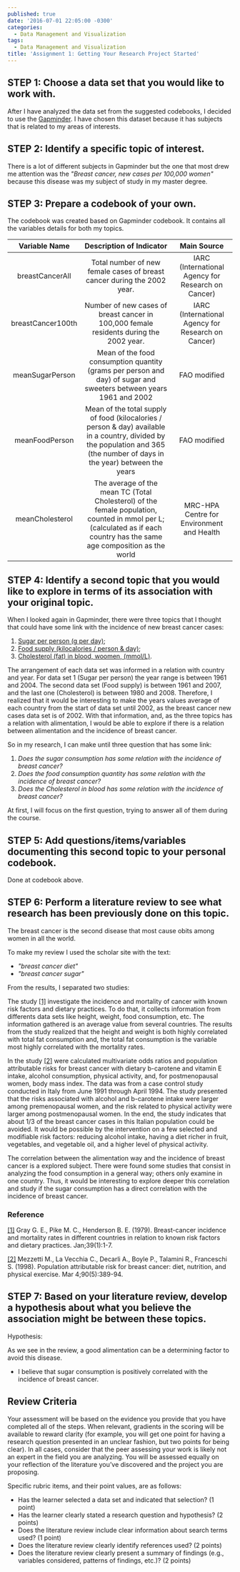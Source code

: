 ```yaml
---
published: true
date: '2016-07-01 22:05:00 -0300'
categories:
  - Data Management and Visualization
tags:
  - Data Management and Visualization
title: 'Assignment 1: Getting Your Research Project Started'
---
```

## STEP 1: Choose a data set that you would like to work with.
After I have analyzed the data set from the suggested codebooks, I decided to use the [Gapminder][link_gapminder]. I have chosen this dataset because it has subjects that is related to my areas of interests.

## STEP 2: Identify a specific topic of interest.
There is a lot of different subjects in Gapminder but the one that most drew me attention was the _"Breast cancer, new cases per 100,000 women"_ because this disease was my subject of study in my master degree.

## STEP 3: Prepare a codebook of your own.
The codebook was created based on Gapminder codebook. It contains all the variables details for both my topics.

|   Variable Name   |      Description of Indicator   |  Main Source |
|:----:|:----------------------------------------:|:----:|
| breastCancerAll   | Total number of new female cases of breast cancer during the 2002 year. | IARC (International Agency for Research on Cancer) |
| breastCancer100th | Number of new cases of breast cancer in 100,000 female residents during the 2002 year. | IARC (International Agency for Research on Cancer) |
| meanSugarPerson   | Mean of the food consumption quantity (grams per person and day) of sugar and sweeters between years 1961 and 2002 | FAO modified |
| meanFoodPerson    | Mean of the total supply of food (kilocalories / person & day) available in a country, divided by the population and 365 (the number of days in the year) between the years | FAO modified |
| meanCholesterol   | The average of the mean TC (Total Cholesterol) of the female population, counted in mmol per L; (calculated as if each country has the same age composition as the world | MRC-HPA Centre for Environment and Health |

## STEP 4: Identify a second topic that you would like to explore in terms of its association with your original topic.
When I looked again in Gapminder, there were three topics that I thought that could have some link with the incidence of new breast cancer cases:

  1. [Sugar per person (g per day)][link_gmsugar];
  2. [Food supply (kilocalories / person & day)][link_gmfood];
  3. [Cholesterol (fat) in blood, woomen, (mmol/L)][link_gmcholesterol].

The arrangement of each data set was informed in a relation with country and year. For data set 1 (Sugar per person) the year range is between 1961 and 2004. The second data set (Food supply) is between 1961 and 2007, and the last one (Cholesterol) is between 1980 and 2008.
Therefore, I realized that it would be interesting to make the years values average of each country from the start of data set until 2002, as the breast cancer new cases data set is of 2002.
With that information, and, as the three topics has a relation with alimentation, I would be able to explore if there is a relation between alimentation and the incidence of breast cancer.

So in my research, I can make until three question that has some link:

  1. _Does the sugar consumption has some relation with the incidence of breast cancer?_
  2. _Does the food consumption quantity has some relation with the incidence of breast cancer?_
  3. _Does the Cholesterol in blood has some relation with the incidence of breast cancer?_

At first, I will focus on the first question, trying to answer all of them during the course.

## STEP 5: Add questions/items/variables documenting this second topic to your personal codebook.
Done at codebook above.

## STEP 6: Perform a literature review to see what research has been previously done on this topic.

The breast cancer is the second disease that most cause obits among women in all the world.

To make my review I used the scholar site with the text:
  
  - _"breast cancer diet"_
  - _"breast cancer sugar"_
  
From the results, I separated two studies:
  
The study [[1]][study_1] investigate the incidence and mortality of cancer with known risk factors and dietary practices. To do that, it collects information from differents data sets like height, weight, food consumption, etc. The information gathered is an average value from several countries.
The results from the study realized that the height and weight is both highly correlated with total fat consumption and, the total fat consumption is the variable most highly correlated with the mortality rates.

In the study [[2]][study_2] were calculated multivariate odds ratios and population attributable risks for breast cancer with dietary b-carotene and vitamin E intake, alcohol consumption, physical activity, and, for postmenopausal women, body mass index.
The data was from a case control study conducted in Italy from June 1991 through April 1994.
The study presented that the risks associated with alcohol and b-carotene intake were larger among premenopausal women, and the risk related to physical activity were larger among postmenopausal women.
In the end, the study indicates that about 1/3 of the breast cancer cases in this Italian population could be avoided. It would be possible by the intervention on a few selected and modifiable risk factors: reducing alcohol intake, having a diet richer in fruit, vegetables, and vegetable oil, and a higher level of physical activity.

The correlation between the alimentation way and the incidence of breast cancer is a explored subject. There were found some studies that consist in analyzing the food consumption in a general way; others only examine in one country. Thus, it would be interesting to explore deeper this correlation and study if the sugar consumption has a direct correlation with the incidence of breast cancer. 

### Reference

[[1]][study_1] Gray G. E., Pike M. C., Henderson B. E. (1979). Breast-cancer incidence and mortality rates in different countries in relation to known risk factors and dietary practices. Jan;39(1):1-7.

[[2]][study_2] Mezzetti M., La Vecchia C., Decarli A., Boyle P., Talamini R., Franceschi S. (1998). Population attributable risk for breast cancer: diet, nutrition, and physical exercise. Mar 4;90(5):389-94.

## STEP 7: Based on your literature review, develop a hypothesis about what you believe the association might be between these topics.
Hypothesis:

As we see in the review, a good alimentation can be a determining factor to avoid this disease. 

  - I believe that sugar consumption is positively correlated with the incidence of breast cancer.

## Review Criteria

Your assessment will be based on the evidence you provide that you have completed all of the steps. When relevant, gradients in the scoring will be available to reward clarity (for example, you will get one point for having a research question presented in an unclear fashion, but two points for being clear). In all cases, consider that the peer assessing your work is likely not an expert in the field you are analyzing. You will be assessed equally on your reflection of the literature you’ve discovered and the project you are proposing.

Specific rubric items, and their point values, are as follows: 

  - Has the learner selected a data set and indicated that selection? (1 point)
  - Has the learner clearly stated a research question and hypothesis? (2 points)
  - Does the literature review include clear information about search terms used? (1 point)
  - Does the literature review clearly identify references used? (2 points)
  - Does the literature review clearly present a summary of findings (e.g., variables considered, patterns of findings, etc.)? (2 points)

[link_gapminder]:      http://www.gapminder.org

[link_gmsugar]: https://www.gapminder.org/world/#$majorMode=chart$is;shi=t;ly=2003;lb=f;il=t;fs=11;al=30;stl=t;st=t;nsl=t;se=t$wst;tts=C$ts;sp=5.59290322580644;ti=2010$zpv;v=0$inc_x;mmid=XCOORDS;iid=phAwcNAVuyj1jiMAkmq1iMg;by=ind$inc_y;mmid=YCOORDS;iid=phAwcNAVuyj2sdmdhX9zuKg;by=ind$inc_s;uniValue=8.21;iid=phAwcNAVuyj0XOoBL_n5tAQ;by=ind$inc_c;uniValue=255;gid=CATID0;by=grp$map_x;scale=log;dataMin=194;dataMax=96846$map_y;scale=lin;sma=49;smi=2.65$cd;bd=0$inds=

[link_gmfood]: https://www.gapminder.org/world/#$majorMode=chart$is;shi=t;ly=2003;lb=f;il=t;fs=11;al=30;stl=t;st=t;nsl=t;se=t$wst;tts=C$ts;sp=5.59290322580644;ti=2010$zpv;v=0$inc_x;mmid=XCOORDS;iid=phAwcNAVuyj1jiMAkmq1iMg;by=ind$inc_y;mmid=YCOORDS;iid=0ArfEDsV3bBwCdGlYVVpXX20tbU13STZyVG0yNkRrZnc;by=ind$inc_s;uniValue=8.21;iid=phAwcNAVuyj0XOoBL_n5tAQ;by=ind$inc_c;uniValue=255;gid=CATID0;by=grp$map_x;scale=log;dataMin=194;dataMax=96846$map_y;scale=lin;sma=49;smi=2.65$cd;bd=0$inds=

[link_gmcholesterol]:  https://www.gapminder.org/world/#$majorMode=chart$is;shi=t;ly=2003;lb=f;il=t;fs=11;al=30;stl=t;st=t;nsl=t;se=t$wst;tts=C$ts;sp=5.59290322580644;ti=2008$zpv;v=0$inc_x;mmid=XCOORDS;iid=phAwcNAVuyj1jiMAkmq1iMg;by=ind$inc_y;mmid=YCOORDS;iid=0ArfEDsV3bBwCdGJHcHZkSUdBcU56aS1OT3lLeU4tRHc;by=ind$inc_s;uniValue=8.21;iid=phAwcNAVuyj0XOoBL_n5tAQ;by=ind$inc_c;uniValue=255;gid=CATID0;by=grp$map_x;scale=log;dataMin=194;dataMax=96846$map_y;scale=lin;dataMin=3.974;dataMax=6.2$map_s;sma=50;smi=2$cd;bd=0$inds=

[study_1]: http://www.ncbi.nlm.nih.gov/pubmed/758926

[study_2]: http://www.ncbi.nlm.nih.gov/pubmed/9498489
